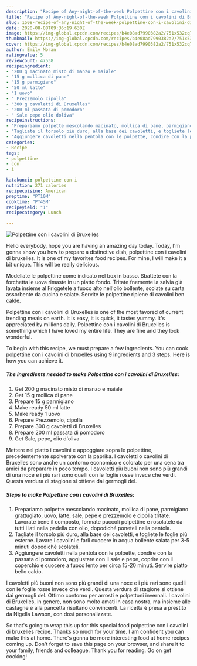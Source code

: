 ```yaml
---
description: "Recipe of Any-night-of-the-week Polpettine con i cavolini di Bruxelles"
title: "Recipe of Any-night-of-the-week Polpettine con i cavolini di Bruxelles"
slug: 1508-recipe-of-any-night-of-the-week-polpettine-con-i-cavolini-di-bruxelles
date: 2020-08-08T09:36:19.630Z
image: https://img-global.cpcdn.com/recipes/b4e08ad7990382a2/751x532cq70/polpettine-con-i-cavolini-di-bruxelles-recipe-main-photo.jpg
thumbnail: https://img-global.cpcdn.com/recipes/b4e08ad7990382a2/751x532cq70/polpettine-con-i-cavolini-di-bruxelles-recipe-main-photo.jpg
cover: https://img-global.cpcdn.com/recipes/b4e08ad7990382a2/751x532cq70/polpettine-con-i-cavolini-di-bruxelles-recipe-main-photo.jpg
author: Emily Moran
ratingvalue: 5
reviewcount: 47538
recipeingredient:
- "200 g macinato misto di manzo e maiale"
- "15 g mollica di pane"
- "15 g parmigiano"
- "50 ml latte"
- "1 uovo"
- " Prezzemolo cipolla"
- "300 g cavoletti di Bruxelles"
- "200 ml passata di pomodoro"
- " Sale pepe olio doliva"
recipeinstructions:
- "Prepariamo polpette mescolando macinato, mollica di pane, parmigiano grattugiato, uovo, latte, sale, pepe e prezzemolo e cipolla tritate. Lavorate bene il composto, formate puccoli polpettine e rosolatele da tutti i lati nella padella con olio, dopodiché poneteli nella pentola."
- "Tagliate il torsolo più duro, alla base dei cavoletti, e togliete le foglie più esterne. Lavare i cavolini e farli cuocere in acqua bollente salata per 3-5 minuti dopodiché scolateli."
- "Aggiungere cavoletti nella pentola con le polpette, condire con la passata di pomodoro, aggiustare con il sale e pepe, coprire con il coperchio e cuocere a fuoco lento per circa 15-20 minuti. Servire piatto bello caldo."
categories:
- Recipe
tags:
- polpettine
- con
- i

katakunci: polpettine con i 
nutrition: 271 calories
recipecuisine: American
preptime: "PT10M"
cooktime: "PT45M"
recipeyield: "1"
recipecategory: Lunch

---
```



![Polpettine con i cavolini di Bruxelles](https://img-global.cpcdn.com/recipes/b4e08ad7990382a2/751x532cq70/polpettine-con-i-cavolini-di-bruxelles-recipe-main-photo.jpg)

Hello everybody, hope you are having an amazing day today. Today, I'm gonna show you how to prepare a distinctive dish, polpettine con i cavolini di bruxelles. It is one of my favorites food recipes. For mine, I will make it a bit unique. This will be really delicious.

Modellate le polpettine come indicato nel box in basso. Sbattete con la forchetta le uova rimaste in un piatto fondo. Tritate fnemente la salvia già lavata insieme al Friggetele a fuoco alto nell&#39;olio bollente, scolate su carta assorbente da cucina e salate. Servite le polpettine ripiene di cavolini ben calde.

Polpettine con i cavolini di Bruxelles is one of the most favored of current trending meals on earth. It is easy, it is quick, it tastes yummy. It's appreciated by millions daily. Polpettine con i cavolini di Bruxelles is something which I have loved my entire life. They are fine and they look wonderful.


To begin with this recipe, we must prepare a few ingredients. You can cook polpettine con i cavolini di bruxelles using 9 ingredients and 3 steps. Here is how you can achieve it.

<!--inarticleads1-->

##### The ingredients needed to make Polpettine con i cavolini di Bruxelles:

1. Get 200 g macinato misto di manzo e maiale
1. Get 15 g mollica di pane
1. Prepare 15 g parmigiano
1. Make ready 50 ml latte
1. Make ready 1 uovo
1. Prepare  Prezzemolo, cipolla
1. Prepare 300 g cavoletti di Bruxelles
1. Prepare 200 ml passata di pomodoro
1. Get  Sale, pepe, olio d&#39;oliva


Mettere nel piatto i cavolini e appoggiare sopra le polpettine, precedentemente spolverate con la paprika. I cavoletti o cavolini di Bruxelles sono anche un contorno economico e colorato per una cena tra amici da preparare in poco tempo. I cavoletti più buoni non sono più grandi di una noce e i più rari sono quelli con le foglie rosse invece che verdi. Questa verdura di stagione si ottiene dai germogli del. 

<!--inarticleads2-->

##### Steps to make Polpettine con i cavolini di Bruxelles:

1. Prepariamo polpette mescolando macinato, mollica di pane, parmigiano grattugiato, uovo, latte, sale, pepe e prezzemolo e cipolla tritate. Lavorate bene il composto, formate puccoli polpettine e rosolatele da tutti i lati nella padella con olio, dopodiché poneteli nella pentola.
1. Tagliate il torsolo più duro, alla base dei cavoletti, e togliete le foglie più esterne. Lavare i cavolini e farli cuocere in acqua bollente salata per 3-5 minuti dopodiché scolateli.
1. Aggiungere cavoletti nella pentola con le polpette, condire con la passata di pomodoro, aggiustare con il sale e pepe, coprire con il coperchio e cuocere a fuoco lento per circa 15-20 minuti. Servire piatto bello caldo.


I cavoletti più buoni non sono più grandi di una noce e i più rari sono quelli con le foglie rosse invece che verdi. Questa verdura di stagione si ottiene dai germogli del. Ottimo contorno per arrosti e polpettoni invernali. I cavolini di Bruxelles, in genere, non sono molto amati in casa nostra, ma insieme alle castagne e alla pancetta risultano convincenti. La ricetta è presa a prestito da Nigella Lawson, con dosi personalizzate. 

So that's going to wrap this up for this special food polpettine con i cavolini di bruxelles recipe. Thanks so much for your time. I am confident you can make this at home. There's gonna be more interesting food at home recipes coming up. Don't forget to save this page on your browser, and share it to your family, friends and colleague. Thank you for reading. Go on get cooking!
